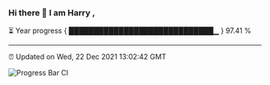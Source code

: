 ### Hi there 👋 I am Harry , 

⏳ Year progress { █████████████████████████████▁ } 97.41 %

---

⏰ Updated on Wed, 22 Dec 2021 13:02:42 GMT

![Progress Bar CI](https://github.com/duykhang68/duykhang68/workflows/Progress%20Bar%20CI/badge.svg)
